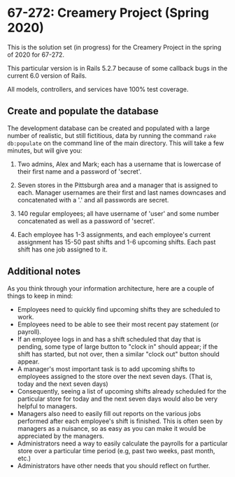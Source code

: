 67-272: Creamery Project (Spring 2020)
===

This is the solution set (in progress) for the Creamery Project in the spring of 2020 for 67-272.

This particular version is in Rails 5.2.7 because of some callback bugs in the current 6.0 version of Rails.

All models, controllers, and services have 100% test coverage.

Create and populate the database
---

The development database can be created and populated with a large number of realistic, but still fictitious, data by running the command `rake db:populate` on the command line of the main directory.  This will take a few minutes, but will give you:

1. Two admins, Alex and Mark; each has a username that is lowercase of their first name and a password of 'secret'.

2. Seven stores in the Pittsburgh area and a manager that is assigned to each.  Manager usernames are their first and last names downcases and concatenated with a '.' and all passwords are secret.

3. 140 regular employees; all have username of 'user' and some number concatenated as well as a password of 'secret'. 

4. Each employee has 1-3 assignments, and each employee's current assignment has 15-50 past shifts and 1-6 upcoming shifts.  Each past shift has one job assigned to it.


Additional notes
---
As you think through your information architecture, here are a couple of things to keep in mind:

- Employees need to quickly find upcoming shifts they are scheduled to work.
- Employees need to be able to see their most recent pay statement (or payroll).
- If an employee logs in and has a shift scheduled that day that is pending, some type of large button to "clock in" should appear; if the shift has started, but not over, then a similar "clock out" button should appear.
- A manager's most important task is to add upcoming shifts to employees assigned to the store over the next seven days. (That is, today and the next seven days)
- Consequently, seeing a list of upcoming shifts already scheduled for the particular store for today and the next seven days would also be very helpful to managers.
- Managers also need to easily fill out reports on the various jobs performed after each employee's shift is finished.  This is often seen by managers as a nuisance, so as easy as you can make it would be appreciated by the managers.
- Administrators need a way to easily calculate the payrolls for a particular store over a particular time period (e.g, past two weeks, past month, etc.)
- Administrators have other needs that you should reflect on further.
